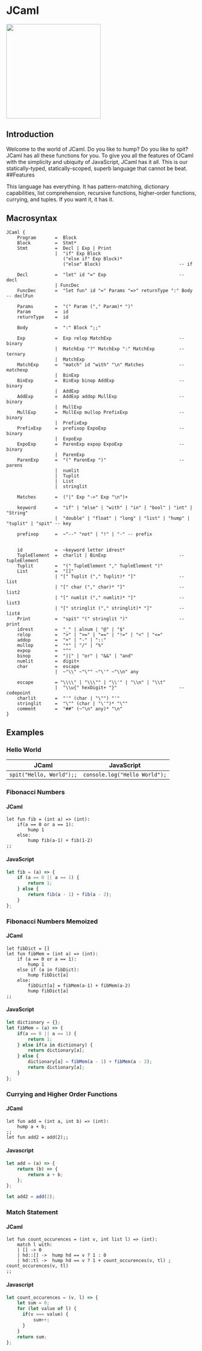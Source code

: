 # JCaml
<p><img src="Logos/jcaml.png" width="250" height="250"></p>

## Introduction

Welcome to the world of JCaml. Do you like to hump? Do you like to spit? JCaml has all these functions for you. To give you all the features of OCaml with the simplicity and ubiquity of JavaScript, JCaml has it all. This is our statically-typed, statically-scoped, superb language that cannot be beat.
##Features

This language has everything. It has pattern-matching, dictionary capabilities, list comprehension, recursive functions, higher-order functions, currying, and tuples. If you want it, it has it.

## Macrosyntax

```Ohm
JCaml {
    Program       =  Block
    Block         =  Stmt*
    Stmt          =  Decl | Exp | Print
                  |  "if" Exp Block
                     ("else if" Exp Block)*
                     ("else" Block)                             -- if

    Decl          =  "let" id "=" Exp                           -- decl
                  | FuncDec
    FuncDec       =  "let fun" id "=" Params "=>" returnType ":" Body  -- declFun

    Params        =  "(" Param ("," Param)* ")"
    Param         =  id
    returnType    =  id

    Body          =  ":" Block ";;"

    Exp           =  Exp relop MatchExp                         -- binary
                  |  MatchExp "?" MatchExp ":" MatchExp         -- ternary
                  |  MatchExp
    MatchExp      =  "match" id "with" "\n" Matches             -- matchexp
                  |  BinExp
    BinExp        =  BinExp binop AddExp                        -- binary
                  |  AddExp
    AddExp        =  AddExp addop MullExp                       -- binary
                  |  MullExp
    MullExp       =  MullExp mullop PrefixExp                   -- binary
                  |  PrefixExp
    PrefixExp     =  prefixop ExpoExp                           -- binary
                  |  ExpoExp
    ExpoExp       =  ParenExp expop ExpoExp                     -- binary
                  |  ParenExp
    ParenExp      =  "(" ParenExp ")"                           -- parens
                  |  numlit
                  |  Tuplit
                  |  List
                  |  stringlit

    Matches       =  ("|" Exp "->" Exp "\n")+

    keyword       =  "if" | "else" | "with" | "in" | "bool" | "int" | "String"
                  |  "double" | "float" | "long" | "list" | "hump" | "tuplit" | "spit" -- key

    prefixop      =  ~"--" "not" | "!" | "-" -- prefix


    id            =  ~keyword letter idrest*
    TupleElement  =  charlit | BinExp                           -- tupleElement
    Tuplit        =  "(" TupleElement "," TupleElement ")"
    List          =  "[]"
                  | "[" Tuplit ("," Tuplit)* "]"                -- list
                  | "[" char ("," char)* "]"                    -- list2
                  | "[" numlit ("," numlit)* "]"                -- list3
                  | "[" stringlit ("," stringlit)* "]"          -- list4
    Print         =  "spit" "(" stringlit ")"                   -- print
    idrest        =  "_" | alnum | "@" | "$"
    relop         =  ">" | ">=" | "==" | "!=" | "<" | "<="
    addop         =  "+" | "-" | "::"
    mullop        =  "*" | "/" | "%"
    expop         =  "^"
    binop         =  "||" | "or" | "&&" | "and"
    numlit        =  digit+
    char          =  escape
                  |  ~"\\" ~"\"" ~"\'" ~"\\n" any

    escape        = "\\\\" | "\\\"" | "\\'" | "\\n" | "\\t"
                  |  "\\u{" hexDigit+ "}"                       -- codepoint
    charlit       =  "'" (char | "\"") "'"
    stringlit     =  "\"" (char | "\'")* "\""
    comment       =  "##" (~"\n" any)* "\n"
}
```

## Examples


### Hello World

JCaml                            | JavaScript
---------------------------------|-------------------------------------------------------------------------------------------
`spit("Hello, World");;`         | `console.log("Hello World");`

### Fibonacci Numbers

#### JCaml
```
let fun fib = (int a) => (int):
    if(a == 0 or a == 1):
        hump 1
    else:
        hump fib(a-1) + fib(1-2)
;;
```

#### JavaScript
```javascript
let fib = (a) => {
    if (a == 0 || a == 1) {
        return 1;
    } else {
        return fib(a - 1) + fib(a - 2);
    }
};
```

### Fibonacci Numbers Memoized
#### JCaml
```
let fibDict = []
let fun fibMem = (int a) => (int):
    if (a == 0 or a == 1):
        hump 1
    else if (a in fibDict):
        hump fibDict[a]
    else:
        fibDict[a] = fibMem(a-1) + fibMem(a-2)
        hump fibDict[a]
;;
```

#### JavaScript
```javascript
let dictionary = {};
let fibMem = (a) => {
    if(a == 0 || a == 1) {
        return 1;
    } else if(a in dictionary) {
        return dictionary[a];
    } else {
        dictionary[a] = fibMem(a - 1) + fibMem(a - 2);
        return dictionary[a];
    }
};
```

### Currying and Higher Order Functions
#### JCaml
```
let fun add = (int a, int b) => (int):
    hump a + b;
;;
let fun add2 = add(2);;

```
#### Javascript
```javascript
let add = (a) => {
    return (b) => {
        return a + b;
    };
};

let add2 = add(2);

```


### Match Statement
#### JCaml
```
let fun count_occurences = (int v, int list l) => (int):
    match l with:
    | [] -> 0
    | hd::[] ->  hump hd == v ? 1 : 0
    | hd::tl ->  hump hd == v ? 1 + count_occurences(v, tl) ; count_occurences(v, tl)
;;

```
#### Javascript
```javascript
let count_occurences = (v, l) => {
    let sum = 0;
    for (let value of l) {
      if(v === value) {
          sum++;
      }
    }
    return sum;
};

```
